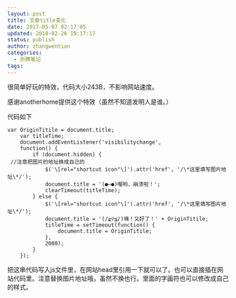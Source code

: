```yaml
---
layout: post
title: 文章title变化
date: 2017-05-07 02:17:05
updated: 2018-02-26 19:17:17
status: publish
author: zhangwentian
categories: 
  - 折腾笔记
tags: 
---
```



很简单好玩的特效，代码大小243B，不影响网站速度。

  

感谢anotherhome提供这个特效（虽然不知道发明人是谁。）

  

代码如下

  
```
var OriginTitile = document.title;
    var titleTime;
    document.addEventListener('visibilitychange',
    function() {
        if (document.hidden) {
 //注意把图片的地址换成自己的
            $('\[rel="shortcut icon"\]').attr('href', '/\*这里填写图片地址\*/');
            document.title = '(●—●)喔哟，崩溃啦！';
            clearTimeout(titleTime);
        } else {
            $('\[rel="shortcut icon"\]').attr('href', '/\*这里填写图片地址\*/');
            document.title = '(/≧▽≦/)咦！又好了！' + OriginTitile;
            titleTime = setTimeout(function() {
                document.title = OriginTitile;
            },
            2000);
        }
    });
```
把这串代码写入js文件里，在网站head里引用一下就可以了。也可以直接插在网站代码里。注意替换图片地址哦，虽然不换也行。里面的字画符也可以修改成自己的样式。